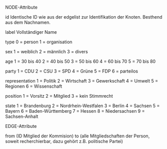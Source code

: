 NODE-Attribute

id
Identische ID wie aus der edgelist zur Identifikation der Knoten. Besthend aus dem Nachnamen.

label
Vollständiger Name

type
0 = person
1 = organisation

sex
1 = weiblich
2 = männlich
3 = divers

age
1 = 30 bis 40
2 = 40 bis 50
3 = 50 bis 60
4 = 60 bis 70
5 = 70 bis 80

party
1 = CDU
2 = CSU
3 = SPD
4 = Grüne
5 = FDP
6 = parteilos

representation
1 = Politik
2 = Wirtschaft
3 = Gewerkschaft
4 = Umwelt
5 = Regionen
6 = Wissenschaft

position
1 = Vorsitz
2 = Mitglied
3 = kein Stimmrecht

state
1 = Brandenburg
2 = Nordrhein-Westfalen
3 = Berlin
4 = Sachsen
5 = Bayern
6 = Baden-Württemberg
7 = Hessen
8 = Niedersachsen
9 = Sachsen-Anhalt

EDGE-Attribute

from (ID Mitglied der Kommision)
to (alle Mitgliedschaften der Person, soweit recherchierbar, dazu gehört z.B. politische Partei)
